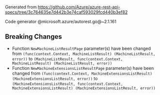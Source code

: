 Generated from https://github.com/Azure/azure-rest-api-specs/tree/3c764635e7d442b3e74caf593029fcd440b3ef82

Code generator @microsoft.azure/autorest.go@~2.1.161

## Breaking Changes

- Function `NewMachineListResultPage` parameter(s) have been changed from `(func(context.Context, MachineListResult) (MachineListResult, error))` to `(MachineListResult, func(context.Context, MachineListResult) (MachineListResult, error))`
- Function `NewMachineExtensionsListResultPage` parameter(s) have been changed from `(func(context.Context, MachineExtensionsListResult) (MachineExtensionsListResult, error))` to `(MachineExtensionsListResult, func(context.Context, MachineExtensionsListResult) (MachineExtensionsListResult, error))`
